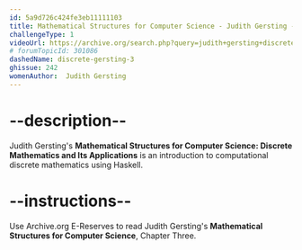 ```yaml
---
id: 5a9d726c424fe3eb11111103
title: Mathematical Structures for Computer Science - Judith Gersting - Chapter 3
challengeType: 1
videoUrl: https://archive.org/search.php?query=judith+gersting+discrete&sin=
# forumTopicId: 301086
dashedName: discrete-gersting-3
ghissue: 242
womenAuthor:  Judith Gersting
---
```


# --description--

Judith Gersting's __Mathematical Structures for Computer Science: Discrete Mathematics and Its Applications__ is an introduction to computational discrete mathematics using Haskell.

# --instructions--

Use Archive.org E-Reserves to read Judith Gersting's __Mathematical Structures for Computer Science__, Chapter Three. 